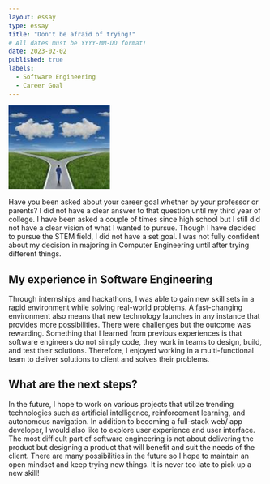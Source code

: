 ```yaml
---
layout: essay
type: essay
title: "Don't be afraid of trying!"
# All dates must be YYYY-MM-DD format!
date: 2023-02-02
published: true
labels:
  - Software Engineering
  - Career Goal
---
```


<img width="200px" class="rounded float-start pe-4" src="../img/path.jpeg">

Have you been asked about your career goal whether by your professor or parents? I did not have a clear answer to that question until my third year of college. I have been asked a couple of times since high school but I still did not have a clear vision of what I wanted to pursue. Though I have decided to pursue the STEM field, I did not have a set goal. I was not fully confident about my decision in majoring in Computer Engineering until after trying different things. 

## My experience in Software Engineering
Through internships and hackathons, I was able to gain new skill sets in a rapid environment while solving real-world problems. A fast-changing environment also means that new technology launches in any instance that provides more possibilities. There were challenges but the outcome was rewarding. Something that I learned from previous experiences is that software engineers do not simply code, they work in teams to design, build, and test their solutions. Therefore, I enjoyed working in a multi-functional team to deliver solutions to client and solves their problems. 
## What are the next steps? 
In the future, I hope to work on various projects that utilize trending technologies such as artificial intelligence, reinforcement learning, and autonomous navigation. In addition to becoming a full-stack web/ app developer, I would also like to explore user experience and user interface. The most difficult part of software engineering is not about delivering the product but designing a product that will benefit and suit the needs of the client. There are many possibilities in the future so I hope to maintain an open mindset and keep trying new things. It is never too late to pick up a new skill!
